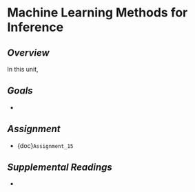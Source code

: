 # __Machine Learning Methods for Inference__

## *Overview*
In this unit, 

## *Goals*
* 

## *Assignment*
* {doc}`Assignment_15`

## *Supplemental Readings*
* 